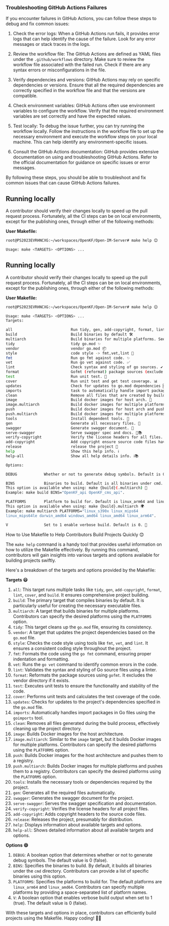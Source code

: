 ### Troubleshooting GitHub Actions Failures

If you encounter failures in GitHub Actions, you can follow these steps to debug and fix common issues:

1. Check the error logs: When a GitHub Actions run fails, it provides error logs that can help identify the cause of the failure. Look for any error messages or stack traces in the logs.

2. Review the workflow file: The GitHub Actions are defined as YAML files under the `.github/workflows` directory. Make sure to review the workflow file associated with the failed run. Check if there are any syntax errors or misconfigurations in the file.

3. Verify dependencies and versions: GitHub Actions may rely on specific dependencies or versions. Ensure that all the required dependencies are correctly specified in the workflow file and that the versions are compatible.

4. Check environment variables: GitHub Actions often use environment variables to configure the workflow. Verify that the required environment variables are set correctly and have the expected values.

5. Test locally: To debug the issue further, you can try running the workflow locally. Follow the instructions in the workflow file to set up the necessary environment and execute the workflow steps on your local machine. This can help identify any environment-specific issues.

6. Consult the GitHub Actions documentation: GitHub provides extensive documentation on using and troubleshooting GitHub Actions. Refer to the official documentation for guidance on specific issues or error messages.

By following these steps, you should be able to troubleshoot and fix common issues that can cause GitHub Actions failures.

## Running locally

A contributor should verify their changes locally to speed up the pull request process. Fortunately, all the CI steps can be on local environments, except for the publishing ones, through either of the following methods:

**User Makefile:**
```bash
root@PS2023EVRHNCXG:~/workspaces/OpenKF/Open-IM-Server# make help 😊

Usage: make <TARGETS> <OPTIONS> ...
```


## Running locally

A contributor should verify their changes locally to speed up the pull request process. Fortunately, all the CI steps can be on local environments, except for the publishing ones, through either of the following methods:

**User Makefile:**
```bash
root@PS2023EVRHNCXG:~/workspaces/OpenKF/Open-IM-Server# make help 😊

Usage: make <TARGETS> <OPTIONS> ...
Targets:

all                          Run tidy, gen, add-copyright, format, lint, cover, build 🚀
build                        Build binaries by default 🛠️
multiarch                    Build binaries for multiple platforms. See option PLATFORMS. 🌍
tidy                         tidy go.mod ✨
vendor                       vendor go.mod 📦
style                        code style -> fmt,vet,lint 💅
fmt                          Run go fmt against code. ✨
vet                          Run go vet against code. ✅
lint                         Check syntax and styling of go sources. ✔️
format                       Gofmt (reformat) package sources (exclude vendor dir if existed). 🔄
test                         Run unit test. 🧪
cover                        Run unit test and get test coverage. 📊
updates                      Check for updates to go.mod dependencies 🆕
imports                      task to automatically handle import packages in Go files using goimports tool 📥
clean                        Remove all files that are created by building. 🗑️
image                        Build docker images for host arch. 🐳
image.multiarch              Build docker images for multiple platforms. See option PLATFORMS. 🌍🐳
push                         Build docker images for host arch and push images to registry. 📤🐳
push.multiarch               Build docker images for multiple platforms and push images to registry. 🌍📤🐳
tools                        Install dependent tools. 🧰
gen                          Generate all necessary files. 🧩
swagger                      Generate swagger document. 📖
serve-swagger                Serve swagger spec and docs. 🚀📚
verify-copyright             Verify the license headers for all files. ✅
add-copyright                Add copyright ensure source code files have license headers. 📄
release                      release the project 🎉
help                         Show this help info. ℹ️
help-all                     Show all help details info. ℹ️📚

Options:

DEBUG            Whether or not to generate debug symbols. Default is 0. ❓

BINS             Binaries to build. Default is all binaries under cmd. 🛠️
This option is available when using: make {build}(.multiarch) 🧰
Example: make build BINS="OpenKF_api OpenKF_cms_api".

PLATFORMS        Platform to build for. Default is linux_arm64 and linux_amd64. 🌍
This option is available when using: make {build}.multiarch 🌍
Example: make multiarch PLATFORMS="linux_s390x linux_mips64
linux_mips64le darwin_amd64 windows_amd64 linux_amd64 linux_arm64".

V                Set to 1 enable verbose build. Default is 0. 📝
```


How to Use Makefile to Help Contributors Build Projects Quickly 😊

The `make help` command is a handy tool that provides useful information on how to utilize the Makefile effectively. By running this command, contributors will gain insights into various targets and options available for building projects swiftly.

Here's a breakdown of the targets and options provided by the Makefile:

**Targets 😃**

1. `all`: This target runs multiple tasks like `tidy`, `gen`, `add-copyright`, `format`, `lint`, `cover`, and `build`. It ensures comprehensive project building.
2. `build`: The primary target that compiles binaries by default. It is particularly useful for creating the necessary executable files.
3. `multiarch`: A target that builds binaries for multiple platforms. Contributors can specify the desired platforms using the `PLATFORMS` option.
4. `tidy`: This target cleans up the `go.mod` file, ensuring its consistency.
5. `vendor`: A target that updates the project dependencies based on the `go.mod` file.
6. `style`: Checks the code style using tools like `fmt`, `vet`, and `lint`. It ensures a consistent coding style throughout the project.
7. `fmt`: Formats the code using the `go fmt` command, ensuring proper indentation and formatting.
8. `vet`: Runs the `go vet` command to identify common errors in the code.
9. `lint`: Validates the syntax and styling of Go source files using a linter.
10. `format`: Reformats the package sources using `gofmt`. It excludes the vendor directory if it exists.
11. `test`: Executes unit tests to ensure the functionality and stability of the code.
12. `cover`: Performs unit tests and calculates the test coverage of the code.
13. `updates`: Checks for updates to the project's dependencies specified in the `go.mod` file.
14. `imports`: Automatically handles import packages in Go files using the `goimports` tool.
15. `clean`: Removes all files generated during the build process, effectively cleaning up the project directory.
16. `image`: Builds Docker images for the host architecture.
17. `image.multiarch`: Similar to the `image` target, but it builds Docker images for multiple platforms. Contributors can specify the desired platforms using the `PLATFORMS` option.
18. `push`: Builds Docker images for the host architecture and pushes them to a registry.
19. `push.multiarch`: Builds Docker images for multiple platforms and pushes them to a registry. Contributors can specify the desired platforms using the `PLATFORMS` option.
20. `tools`: Installs the necessary tools or dependencies required by the project.
21. `gen`: Generates all the required files automatically.
22. `swagger`: Generates the swagger document for the project.
23. `serve-swagger`: Serves the swagger specification and documentation.
24. `verify-copyright`: Verifies the license headers for all project files.
25. `add-copyright`: Adds copyright headers to the source code files.
26. `release`: Releases the project, presumably for distribution.
27. `help`: Displays information about available targets and options.
28. `help-all`: Shows detailed information about all available targets and options.

**Options 😄**

1. `DEBUG`: A boolean option that determines whether or not to generate debug symbols. The default value is 0 (false).
2. `BINS`: Specifies the binaries to build. By default, it builds all binaries under the `cmd` directory. Contributors can provide a list of specific binaries using this option.
3. `PLATFORMS`: Specifies the platforms to build for. The default platforms are `linux_arm64` and `linux_amd64`. Contributors can specify multiple platforms by providing a space-separated list of platform names.
4. `V`: A boolean option that enables verbose build output when set to 1 (true). The default value is 0 (false).

With these targets and options in place, contributors can efficiently build projects using the Makefile. Happy coding! 🚀😊
